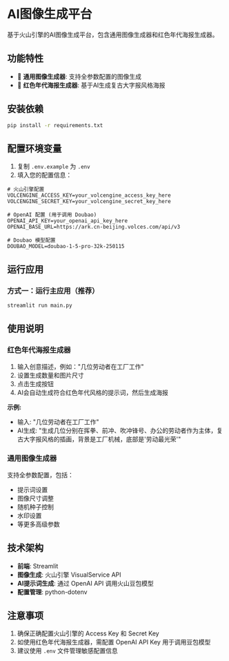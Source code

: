 # AI图像生成平台

基于火山引擎的AI图像生成平台，包含通用图像生成器和红色年代海报生成器。

## 功能特性

- 🎨 **通用图像生成器**: 支持全参数配置的图像生成
- 🚩 **红色年代海报生成器**: 基于AI生成复古大字报风格海报

## 安装依赖

```bash
pip install -r requirements.txt
```

## 配置环境变量

1. 复制 `.env.example` 为 `.env`
2. 填入您的配置信息：

```env
# 火山引擎配置
VOLCENGINE_ACCESS_KEY=your_volcengine_access_key_here
VOLCENGINE_SECRET_KEY=your_volcengine_secret_key_here

# OpenAI 配置 (用于调用 Doubao)
OPENAI_API_KEY=your_openai_api_key_here
OPENAI_BASE_URL=https://ark.cn-beijing.volces.com/api/v3

# Doubao 模型配置
DOUBAO_MODEL=doubao-1-5-pro-32k-250115
```

## 运行应用

### 方式一：运行主应用（推荐）
```bash
streamlit run main.py
```

## 使用说明

### 红色年代海报生成器

1. 输入创意描述，例如："几位劳动者在工厂工作"
2. 设置生成数量和图片尺寸
3. 点击生成按钮
4. AI会自动生成符合红色年代风格的提示词，然后生成海报

**示例:**
- 输入: "几位劳动者在工厂工作"
- AI生成: "生成几位分别在挥拳、前冲、吹冲锋号、办公的劳动者作为主体，复古大字报风格的插画，背景是工厂机械，底部是'劳动最光荣'"

### 通用图像生成器

支持全参数配置，包括：
- 提示词设置
- 图像尺寸调整
- 随机种子控制
- 水印设置
- 等更多高级参数

## 技术架构

- **前端**: Streamlit
- **图像生成**: 火山引擎 VisualService API
- **AI提示词生成**: 通过 OpenAI API 调用火山豆包模型
- **配置管理**: python-dotenv

## 注意事项

1. 确保正确配置火山引擎的 Access Key 和 Secret Key
2. 如使用红色年代海报生成器，需配置 OpenAI API Key 用于调用豆包模型
3. 建议使用 `.env` 文件管理敏感配置信息 